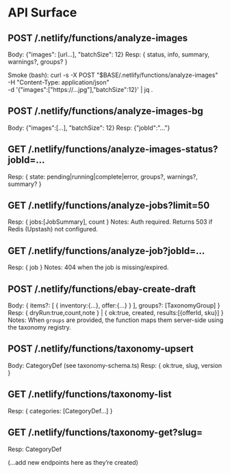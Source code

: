 # API Surface

## POST /.netlify/functions/analyze-images
Body: {"images": [url...], "batchSize": 12}
Resp: { status, info, summary, warnings?, groups? }

Smoke (bash):
curl -s -X POST "$BASE/.netlify/functions/analyze-images" \
 -H "Content-Type: application/json" \
 -d '{"images":["https://...jpg"],"batchSize":12}' | jq .

## POST /.netlify/functions/analyze-images-bg
Body: {"images":[...], "batchSize": 12}
Resp: {"jobId":"..."}

## GET /.netlify/functions/analyze-images-status?jobId=...
Resp: { state: pending|running|complete|error, groups?, warnings?, summary? }

## GET /.netlify/functions/analyze-jobs?limit=50
Resp: { jobs:[JobSummary], count }
Notes: Auth required. Returns 503 if Redis (Upstash) not configured.

## GET /.netlify/functions/analyze-job?jobId=...
Resp: { job }
Notes: 404 when the job is missing/expired.

## POST /.netlify/functions/ebay-create-draft
Body: {
	items?: [ { inventory:{...}, offer:{...} } ],
	groups?: [TaxonomyGroup]
}
Resp: { dryRun:true,count,note } | { ok:true, created, results:[{offerId, sku}] }
Notes: When `groups` are provided, the function maps them server-side using the taxonomy registry.

## POST /.netlify/functions/taxonomy-upsert
Body: CategoryDef (see taxonomy-schema.ts)
Resp: { ok:true, slug, version }

## GET /.netlify/functions/taxonomy-list
Resp: { categories: [CategoryDef...] }

## GET /.netlify/functions/taxonomy-get?slug=<slug>
Resp: CategoryDef

(…add new endpoints here as they’re created)
